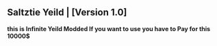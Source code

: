 ## Saltztie Yeild | [Version 1.0]

**this is Infinite Yeild Modded If you want to use you have to Pay for this 10000$**
